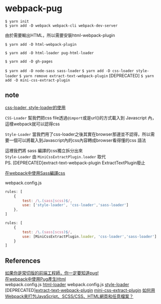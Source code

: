# webpack-pug

`$ yarn init`  
`$ yarn add -D webpack webpack-cli webpack-dev-server`

由於需要輸出HTML，所以需要安裝html-webpack-plugin

`$ yarn add -D html-webpack-plugin`  

`$ yarn add -D html-loader pug-html-loader`  

`$ yarn add -D gh-pages`

`$ yarn add -D node-sass sass-loader`
`$ yarn add -D css-loader style-loader`
`$ yarn remove extract-text-webpack-plugin` [DEPRECATED]
`$ yarn add -D mini-css-extract-plugin`

## note

[css-loader, style-loader的使用](http://cloverhsc.blogspot.com/2017/06/webpack7-css-loader-style-loader.html)

`CSS-Loader` 幫我們把css file透過`@import`或是url()的方式載入到 Javascript 內，這樣webpack就可以認得css

`Style-Loader` 當我們用了css-loader之後其實在browser那邊並不認得，所以需要一個可以將載入到Javascript內的css內容轉成browser看得懂的css 語法

這裡我們將 sass 編譯的css獨立拆分出來  
`Style-Loader` 由 `MiniCssExtractPlugin.loader` 取代  
PS. [DEPRECATED]extract-text-webpack-plugin ExtractTextPlugin廢止

[在webpack中使用Sass編譯css](https://medium.com/小彥彥的前端五四三/在webpack中使用sass編譯css-f1c5aaa175ad)

webpack.config.js

```js
rules: [
    {
        test: /\.(sass|scss)$/,
        use: ['style-loader', 'css-loader','sass-loader']
    },
]
```

```js
rules: [
    {
        test: /\.(sass|scss)$/,
        use: [MiniCssExtractPlugin.loader, 'css-loader','sass-loader']
    }
]
```

## References

[如果你是常切版的前端工程師，你一定要知道pug!](https://medium.com/@NorthBei/如果你是常切版的前端工程師-你一定要知道pug-8b2cbc0a784c)  
[在webpack中使用Pug產生Html](https://medium.com/小彥彥的前端五四三/在webpack中使用pug產生html-24eb9fec22c7)  
webpack.config.js [html-loader](https://webpack.js.org/loaders/html-loader/)
webpack.config.js [style-loader](https://webpack.js.org/loaders/style-loader/)
[DEPRECATED][extract-text-webpack-plugin](https://github.com/webpack-contrib/extract-text-webpack-plugin)
[mini-css-extract-plugin](https://github.com/webpack-contrib/mini-css-extract-plugin)
[如何用Webpack來打包JavaScript、SCSS/CSS、HTML網頁和任意檔案？](https://magiclen.org/webpack/)